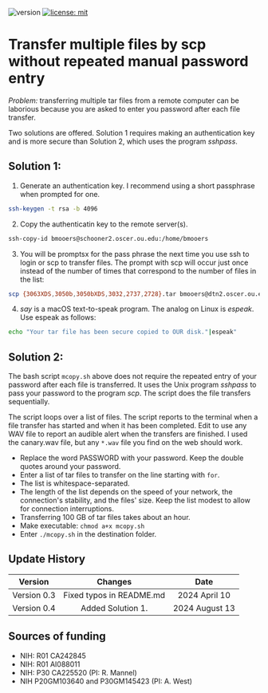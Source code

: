 ![version](https://img.shields.io/static/v1?label=multipleFileTranser&message=0.2&color=brightcolor)
[![license: mit](https://img.shields.io/badge/license-mit-blue.svg)](https://opensource.org/licenses/mit)


# Transfer multiple files by scp without repeated manual password entry

*Problem:* transferring multiple tar files from a remote computer can be laborious because you are asked to enter you password after each file transfer. 


Two solutions are offered. Solution 1 requires making an authentication key and is more secure than Solution 2, which uses the program *sshpass*.



## Solution 1:

1. Generate an authentication key. I recommend using a short passphrase when prompted for one.
```bash
ssh-keygen -t rsa -b 4096
```
2. Copy the authenticatin key to the remote server(s).
```bash
ssh-copy-id bmooers@schooner2.oscer.ou.edu:/home/bmooers
```
3. You will be promptsx for the pass phrase the next time you use ssh to login or scp to transfer files. The prompt with scp will occur just once instead of the number of times that correspond to the number of files in the list:
```bash
scp {3063XDS,3050b,3050bXDS,3032,2737,2728}.tar bmooers@dtn2.oscer.ou.edu:/ourdisk/hpc/bmooers/bmooers/dont_archive;say 'Your tar file has been secure copied to OUR disk.'
```
4. *say* is a macOS text-to-speak program. The analog on Linux is *espeak*. Use espeak as follows:
```bash
echo "Your tar file has been secure copied to OUR disk."|espeak"
```


## Solution 2:
The bash script `mcopy.sh` above does not require the repeated entry of your password after each file is transferred.
It uses the Unix program *sshpass* to pass your password to the program *scp*.
The script does the file transfers sequentially. 

The script loops over a list of files.
The script reports to the terminal when a file transfer has started and when it has been completed.
Edit to use any WAV file to report an audible alert when the transfers are finished.
I used the canary.wav file, but any `*.wav` file you find on the web should work.

- Replace the word PASSWORD with your password. Keep the double quotes around your password.
- Enter a list of tar files to transfer on the line starting with `for`. 
- The list is whitespace-separated.
- The length of the list depends on the speed of your network, the connection's stability, and the files' size. Keep the list modest to allow for connection interruptions.
- Transferring 100 GB of tar files takes about an hour.
- Make executable: `chmod a+x mcopy.sh`
- Enter `./mcopy.sh` in the destination folder.

## Update History

|Version      | Changes                                         | Date            |
|:-----------:|:-----------------------------------------------:|:---------------:|
| Version 0.3 |  Fixed typos in README.md                       | 2024 April 10   |
| Version 0.4 |  Added Solution 1.                              | 2024 August 13  |

## Sources of funding

- NIH: R01 CA242845
- NIH: R01 AI088011
- NIH: P30 CA225520 (PI: R. Mannel)
- NIH P20GM103640 and P30GM145423 (PI: A. West)


  
